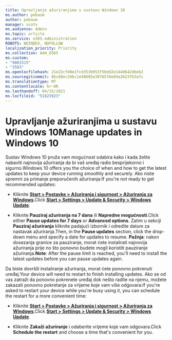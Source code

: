 ```yaml
---
title: Upravljanje ažuriranjima u sustavu Windows 10
ms.author: pebaum
author: pebaum
manager: scotv
ms.audience: Admin
ms.topic: article
ms.service: o365-administration
ROBOTS: NOINDEX, NOFOLLOW
localization_priority: Priority
ms.collection: Adm_O365
ms.custom:
- "9001515"
- "3583"
ms.openlocfilehash: 21e22cfd8e1fcd353b953f5bdd2e144d642dbeb2
ms.sourcegitcommit: 8bc60ec34bc1e40685e3976576e04a2623f63a7c
ms.translationtype: MT
ms.contentlocale: hr-HR
ms.lasthandoff: 04/15/2021
ms.locfileid: "51823923"
---
```

# <a name="manage-updates-in-windows-10"></a><span data-ttu-id="3c732-102">Upravljanje ažuriranjima u sustavu Windows 10</span><span class="sxs-lookup"><span data-stu-id="3c732-102">Manage updates in Windows 10</span></span>

<span data-ttu-id="3c732-103">Sustav Windows 10 pruža vam mogućnost odabira kako i kada želite nabaviti najnovija ažuriranja da bi vaš uređaj radio besprijekorno i sigurno.</span><span class="sxs-lookup"><span data-stu-id="3c732-103">Windows 10 offers you the choice of when and how to get the latest updates to keep your device running smoothly and securely.</span></span> <span data-ttu-id="3c732-104">Ako niste spremni za primanje preporučenih ažuriranja:</span><span class="sxs-lookup"><span data-stu-id="3c732-104">If you're not ready to get recommended updates:</span></span>

- <span data-ttu-id="3c732-105">Kliknite **[Start > Postavke > Ažuriranja i sigurnost > Ažuriranja za Windows](ms-settings:windowsupdate)**.</span><span class="sxs-lookup"><span data-stu-id="3c732-105">Click **[Start > Settings > Update & Security > Windows Update](ms-settings:windowsupdate)**.</span></span>

- <span data-ttu-id="3c732-106">Kliknite **Pauziraj ažuriranja na 7 dana** ili **Napredne mogućnosti**.</span><span class="sxs-lookup"><span data-stu-id="3c732-106">Click either **Pause updates for 7 days** or **Advanced options**.</span></span> <span data-ttu-id="3c732-107">Zatim u sekciji **Pauziraj ažuriranja** kliknite padajući izbornik i odredite datum za nastavak ažuriranja.</span><span class="sxs-lookup"><span data-stu-id="3c732-107">Then, in the **Pause updates** section, click the drop-down menu and specify a date for updates to resume.</span></span> <span data-ttu-id="3c732-108">**Pažnja**: nakon dosezanja granice za pauziranje, morat ćete instalirati najnovija ažuriranja prije no što ponovno budete mogli koristiti pauziranje ažuriranja.</span><span class="sxs-lookup"><span data-stu-id="3c732-108">**Note**: After the pause limit is reached, you'll need to install the latest updates before you can pause updates again.</span></span>

<span data-ttu-id="3c732-109">Da biste dovršili instaliranje ažuriranja, morat ćete ponovno pokrenuti uređaj.</span><span class="sxs-lookup"><span data-stu-id="3c732-109">Your device will need to restart to finish installing updates.</span></span> <span data-ttu-id="3c732-110">Ako se od vas zatraži da ponovno pokrenete uređaj dok nešto radite na njemu, možete zakazati ponovno pokretanje za vrijeme koje vam više odgovara:</span><span class="sxs-lookup"><span data-stu-id="3c732-110">If you're asked to restart your device while you're busy using it, you can schedule the restart for a more convenient time:</span></span>

- <span data-ttu-id="3c732-111">Kliknite **[Start > Postavke > Ažuriranja i sigurnost > Ažuriranja za Windows](ms-settings:windowsupdate)**.</span><span class="sxs-lookup"><span data-stu-id="3c732-111">Click **[Start > Settings > Update & Security > Windows Update](ms-settings:windowsupdate)**.</span></span>

- <span data-ttu-id="3c732-112">Kliknite **Zakaži ažuriranje** i odaberite vrijeme koje vam odgovara.</span><span class="sxs-lookup"><span data-stu-id="3c732-112">Click **Schedule the restart** and choose a time that's convenient for you.</span></span>
